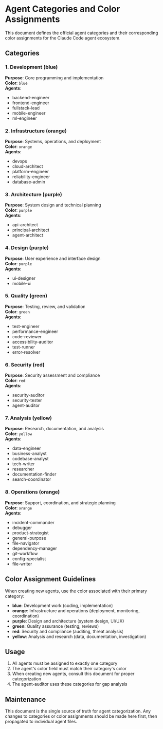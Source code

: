 # Agent Categories and Color Assignments

This document defines the official agent categories and their corresponding color assignments for the Claude Code agent ecosystem.

## Categories

### 1. **Development** (blue)
**Purpose**: Core programming and implementation  
**Color**: `blue`  
**Agents**: 
- backend-engineer
- frontend-engineer
- fullstack-lead
- mobile-engineer
- ml-engineer

### 2. **Infrastructure** (orange)
**Purpose**: Systems, operations, and deployment  
**Color**: `orange`  
**Agents**:
- devops
- cloud-architect
- platform-engineer
- reliability-engineer
- database-admin

### 3. **Architecture** (purple)
**Purpose**: System design and technical planning  
**Color**: `purple`  
**Agents**:
- api-architect
- principal-architect
- agent-architect

### 4. **Design** (purple)
**Purpose**: User experience and interface design  
**Color**: `purple`  
**Agents**:
- ui-designer
- mobile-ui

### 5. **Quality** (green)
**Purpose**: Testing, review, and validation  
**Color**: `green`  
**Agents**:
- test-engineer
- performance-engineer
- code-reviewer
- accessibility-auditor
- test-runner
- error-resolver

### 6. **Security** (red)
**Purpose**: Security assessment and compliance  
**Color**: `red`  
**Agents**:
- security-auditor
- security-tester
- agent-auditor

### 7. **Analysis** (yellow)
**Purpose**: Research, documentation, and analysis  
**Color**: `yellow`  
**Agents**:
- data-engineer
- business-analyst
- codebase-analyst
- tech-writer
- researcher
- documentation-finder
- search-coordinator

### 8. **Operations** (orange)
**Purpose**: Support, coordination, and strategic planning  
**Color**: `orange`  
**Agents**:
- incident-commander
- debugger
- product-strategist
- general-purpose
- file-navigator
- dependency-manager
- git-workflow
- config-specialist
- file-writer

## Color Assignment Guidelines

When creating new agents, use the color associated with their primary category:

- **blue**: Development work (coding, implementation)
- **orange**: Infrastructure and operations (deployment, monitoring, coordination)
- **purple**: Design and architecture (system design, UI/UX)
- **green**: Quality assurance (testing, reviews)
- **red**: Security and compliance (auditing, threat analysis)
- **yellow**: Analysis and research (data, documentation, investigation)

## Usage

1. All agents must be assigned to exactly one category
2. The agent's color field must match their category's color
3. When creating new agents, consult this document for proper categorization
4. The agent-auditor uses these categories for gap analysis

## Maintenance

This document is the single source of truth for agent categorization. Any changes to categories or color assignments should be made here first, then propagated to individual agent files.